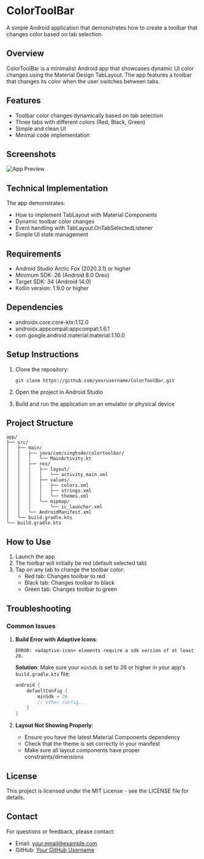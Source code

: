 # ColorToolBar

A simple Android application that demonstrates how to create a toolbar that changes color based on tab selection.

## Overview

ColorToolBar is a minimalist Android app that showcases dynamic UI color changes using the Material Design TabLayout. The app features a toolbar that changes its color when the user switches between tabs.

## Features

- Toolbar color changes dynamically based on tab selection
- Three tabs with different colors (Red, Black, Green)
- Simple and clean UI
- Minimal code implementation

## Screenshots

![App Preview](screenshots/preview.png)

## Technical Implementation

The app demonstrates:
- How to implement TabLayout with Material Components
- Dynamic toolbar color changes
- Event handling with TabLayout.OnTabSelectedListener
- Simple UI state management

## Requirements

- Android Studio Arctic Fox (2020.3.1) or higher
- Minimum SDK: 26 (Android 8.0 Oreo)
- Target SDK: 34 (Android 14.0)
- Kotlin version: 1.9.0 or higher

## Dependencies

- androidx.core:core-ktx:1.12.0
- androidx.appcompat:appcompat:1.6.1
- com.google.android.material:material:1.10.0

## Setup Instructions

1. Clone the repository:
   ```
   git clone https://github.com/yourusername/ColorToolBar.git
   ```

2. Open the project in Android Studio

3. Build and run the application on an emulator or physical device

## Project Structure

```
app/
├── src/
│   ├── main/
│   │   ├── java/com/singhsde/colortoolbar/
│   │   │   └── MainActivity.kt
│   │   ├── res/
│   │   │   ├── layout/
│   │   │   │   └── activity_main.xml
│   │   │   ├── values/
│   │   │   │   ├── colors.xml
│   │   │   │   ├── strings.xml
│   │   │   │   └── themes.xml
│   │   │   └── mipmap/
│   │   │       └── ic_launcher.xml
│   │   └── AndroidManifest.xml
│   └── build.gradle.kts
└── build.gradle.kts
```

## How to Use

1. Launch the app
2. The toolbar will initially be red (default selected tab)
3. Tap on any tab to change the toolbar color:
   - Red tab: Changes toolbar to red
   - Black tab: Changes toolbar to black
   - Green tab: Changes toolbar to green

## Troubleshooting

### Common Issues

1. **Build Error with Adaptive Icons**:
   ```
   ERROR: <adaptive-icon> elements require a sdk version of at least 26.
   ```
   **Solution**: Make sure your `minSdk` is set to 26 or higher in your app's `build.gradle.kts` file:
   ```kotlin
   android {
       defaultConfig {
           minSdk = 26
           // other config...
       }
   }
   ```

2. **Layout Not Showing Properly**:
   - Ensure you have the latest Material Components dependency
   - Check that the theme is set correctly in your manifest
   - Make sure all layout components have proper constraints/dimensions

## License

This project is licensed under the MIT License - see the LICENSE file for details.

## Contact

For questions or feedback, please contact:
- Email: your.email@example.com
- GitHub: [Your GitHub Username](https://github.com/yourusername)
